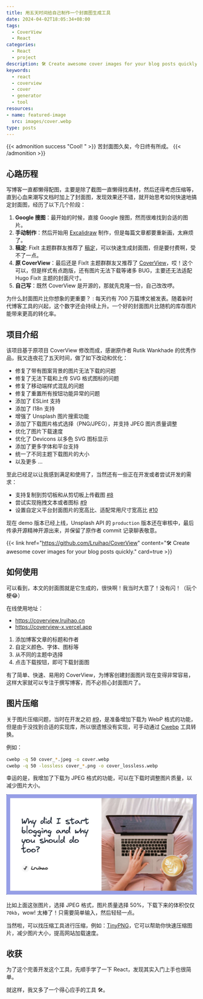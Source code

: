 ```yaml
---
title: 用五天时间给自己制作一个封面图生成工具
date: 2024-04-02T18:05:34+08:00
tags:
  - CoverView
  - React
categories:
  - React
  - project
description: 🛠 Create awesome cover images for your blog posts quickly.
keywords:
  - react
  - coverview
  - cover
  - generator
  - tool
resources:
- name: featured-image
  src: images/cover.webp
type: posts
---
```


{{< admonition success "Cool! " >}}
苦封面图久矣，今日终有所成。
{{< /admonition >}}

<!--more-->

## 心路历程

写博客一直都懒得配图，主要是除了截图一直懒得找素材，然后还得考虑压缩等，直到心血来潮写文档时加上了封面图，发现效果还不错，就开始思考如何快速地搞定封面图，经历了以下几个阶段：

1. **Google 搜图**：最开始的时候，直接 Google 搜图，然而很难找到合适的图片。
2. **手动制作**：然后开始用 [Excalidraw](https://excalidraw.com/) 制作，但是每篇文章都要重新画，太麻烦了。
3. **稿定**: FixIt 主题群群友推荐了 [稿定](https://www.gaoding.com/)，可以快速生成封面图，但是要付费啊，受不了一点。
4. **原 CoverView**：最后还是 FixIt 主题群群友又推荐了 [CoverView](https://github.com/rutikwankhade/CoverView)，哎！这个可以，但是样式有点跑版，还有图片无法下载等诸多 BUG，主要还无法适配 Hugo FixIt 主题的封面尺寸。
5. **自己写**：既然 CoverView 是开源的，那就先克隆一份，自己改改啰。

为什么封面图片比你想象的更重要？
: 每天约有 700 万篇博文被发表。随着新时代博客工具的兴起，这个数字还会持续上升。一个好的封面图片比随机的库存图片能带来更高的转化率。

## 项目介绍

该项目基于原项目 CoverView 修改而成，感谢原作者 Rutik Wankhade 的优秀作品，我又连夜花了五天时间，做了如下改动和优化：

- 修复了带有图案背景的图片无法下载的问题
- 修复了无法下载和上传 SVG 格式图标的问题
- 修复了移动端样式混乱的问题
- 修复了重置所有按钮功能异常的问题
- 添加了 ESLint 支持
- 添加了 I18n 支持
- 增强了 Unsplash 图片搜索功能
- 添加了下载图片格式选择（PNG/JPEG），并支持 JPEG 图片质量调整
- 优化了图片下载速度
- 优化了 Devicons 以多色 SVG 图标显示
- 添加了更多字体和平台支持
- 统一了不同主题下载图片的大小
- 以及更多 ...

至此已经足以让我感到满足和使用了，当然还有一些正在开发或者尝试开发的需求：

- 支持复制到剪切板和从剪切板上传截图 [#8](https://github.com/Lruihao/CoverView/issues/8)
- 尝试实现拖拽文本或者图标 [#9](https://github.com/Lruihao/CoverView/issues/9)
- 设置自定义平台封面图片的宽高比、适配常用尺寸宽高比 [#10](https://github.com/Lruihao/CoverView/issues/10)

现在 demo 版本已经上线，Unsplash API 的 `production` 版本还在审核中，最后传承开源精神开源出来，并保留了原作者 commit 记录聊表敬意。

{{< link href="https://github.com/Lruihao/CoverView" content="🛠 Create awesome cover images for your blog posts quickly." card=true >}}

## 如何使用

可以看到，本文的封面图就是它生成的，很快啊！我当时大意了！没有闪！（玩个梗😂）

在线使用地址：

- <https://coverview.lruihao.cn>
- <https://coverview-x.vercel.app>

1. 添加博客文章的标题和作者
2. 自定义颜色、字体、图标等
3. 从不同的主题中选择
4. 点击下载按钮，即可下载封面图

有了简单、快速、易用的 CoverView，为博客创建封面图片现在变得非常容易，这样大家就可以专注于撰写博客，而不必担心封面图片了。

## 图片压缩

关于图片压缩问题，当时在开发之初 [#9](https://github.com/Lruihao/CoverView/issues/9)，是准备增加下载为 WebP 格式的功能，但是由于没找到合适的实现库，所以很遗憾没有实现，可手动通过 [Cwebp](https://developers.google.com/speed/webp/docs/cwebp) 工具转换。

例如：

```bash
cwebp -q 50 cover_*.jpeg -o cover.webp 
cwebp -q 50 -lossless cover_*.png -o cover_lossless.webp 
```

幸运的是，我增加了下载为 JPEG 格式的功能，可以在下载时调整图片质量，以减少图片大小。

![cover_279101.jpeg](images/cover_279101.jpeg)

比如上面这张图片，选择 JPEG 格式，图片质量选择 50%，下载下来的体积仅仅 `70kb`，wow! 太棒了！只需要简单输入，然后轻轻一点。

当然啦，可以找压缩工具进行压缩，例如：[TinyPNG](https://tinify.cn/)，它可以帮助你快速压缩图片，减少图片大小，提高网站加载速度。

## 收获

为了这个完善开发这个工具，先顺手学了一下 React，发现其实入门上手也很简单。

就这样，我又多了一个得心应手的工具 🛠️。
